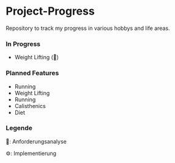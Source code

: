# Project-Progress
Repository to track my progress in various hobbys and life areas.


### In Progress
- Weight Lifting (📝)


### Planned Features
- Running
- Weight Lifting
- Running
- Calisthenics
- Diet


### Legende
📝: Anforderungsanalyse

⚙️: Implementierung